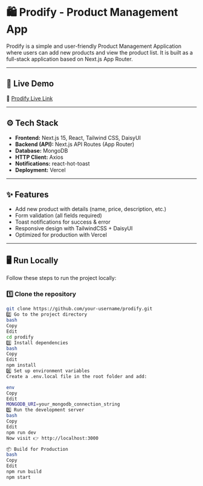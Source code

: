 # 🛍️ Prodify - Product Management App

Prodify is a simple and user-friendly Product Management Application where users can add new products and view the product list. It is built as a full-stack application based on Next.js App Router.

---

## 🚀 Live Demo  
🔗 [Prodify Live Link](https://prodify-project.vercel.app/)

---

## ⚙️ Tech Stack

- **Frontend:** Next.js 15, React, Tailwind CSS, DaisyUI  
- **Backend (API):** Next.js API Routes (App Router)  
- **Database:** MongoDB  
- **HTTP Client:** Axios  
- **Notifications:** react-hot-toast  
- **Deployment:** Vercel  

---

## ✨ Features

- Add new product with details (name, price, description, etc.)
- Form validation (all fields required)
- Toast notifications for success & error
- Responsive design with TailwindCSS + DaisyUI
- Optimized for production with Vercel

---

## 🖥️ Run Locally

Follow these steps to run the project locally:

### 1️⃣ Clone the repository
```bash
git clone https://github.com/your-username/prodify.git
2️⃣ Go to the project directory
bash
Copy
Edit
cd prodify
3️⃣ Install dependencies
bash
Copy
Edit
npm install
4️⃣ Set up environment variables
Create a .env.local file in the root folder and add:

env
Copy
Edit
MONGODB_URI=your_mongodb_connection_string
5️⃣ Run the development server
bash
Copy
Edit
npm run dev
Now visit 👉 http://localhost:3000

📦 Build for Production
bash
Copy
Edit
npm run build
npm start